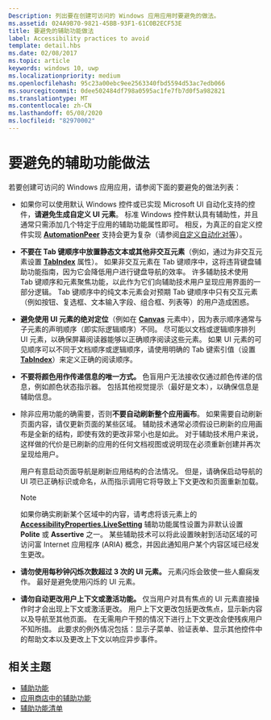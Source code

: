 ```yaml
---
Description: 列出要在创建可访问的 Windows 应用应用时要避免的做法。
ms.assetid: 024A9B70-9821-45BB-93F1-61C0B2ECF53E
title: 要避免的辅助功能做法
label: Accessibility practices to avoid
template: detail.hbs
ms.date: 02/08/2017
ms.topic: article
keywords: windows 10, uwp
ms.localizationpriority: medium
ms.openlocfilehash: 95c23a00ebc9ee2563340fbd5594d53ac7edb066
ms.sourcegitcommit: 0dee502484df798a0595ac1fe7fb7d0f5a982821
ms.translationtype: MT
ms.contentlocale: zh-CN
ms.lasthandoff: 05/08/2020
ms.locfileid: "82970002"
---
```

# <a name="accessibility-practices-to-avoid"></a>要避免的辅助功能做法

若要创建可访问的 Windows 应用应用，请参阅下面的要避免的做法列表： 

* 如果你可以使用默认 Windows 控件或已实现 Microsoft UI 自动化支持的控件，**请避免生成自定义 UI 元素**。 标准 Windows 控件默认具有辅助性，并且通常只需添加几个特定于应用的辅助功能属性即可。 相反，为真正的自定义控件实现 [**AutomationPeer**](https://docs.microsoft.com/uwp/api/Windows.UI.Xaml.Automation.Peers.AutomationPeer) 支持会更为复杂（请参阅[自定义自动化对等](custom-automation-peers.md)）。
* **不要在 Tab 键顺序中放置静态文本或其他非交互元素**（例如，通过为非交互元素设置 [**TabIndex**](https://docs.microsoft.com/uwp/api/windows.ui.xaml.controls.control.tabindex) 属性）。 如果非交互元素在 Tab 键顺序中，这将违背键盘辅助功能指南，因为它会降低用户进行键盘导航的效率。 许多辅助技术使用 Tab 键顺序和元素聚焦功能，以此作为它们向辅助技术用户呈现应用界面的一部分逻辑。 Tab 键顺序中的纯文本元素会对预期 Tab 键顺序中只有交互元素（例如按钮、复选框、文本输入字段、组合框、列表等）的用户造成困惑。
* **避免使用 UI 元素的绝对定位**（例如在 [**Canvas**](https://docs.microsoft.com/uwp/api/Windows.UI.Xaml.Controls.Canvas) 元素中），因为表示顺序通常与子元素的声明顺序（即实际逻辑顺序）不同。 尽可能以文档或逻辑顺序排列 UI 元素，以确保屏幕阅读器能够以正确顺序阅读这些元素。 如果 UI 元素的可见顺序可以不同于文档顺序或逻辑顺序，请使用明确的 Tab 键索引值（设置 [**TabIndex**](https://docs.microsoft.com/uwp/api/windows.ui.xaml.controls.control.tabindex)）来定义正确的阅读顺序。
* **不要将颜色用作传递信息的唯一方式。** 色盲用户无法接收仅通过颜色传递的信息，例如颜色状态指示器。 包括其他视觉提示（最好是文本），以确保信息是辅助信息。
* 除非应用功能的确需要，否则**不要自动刷新整个应用画布**。 如果需要自动刷新页面内容，请仅更新页面的某些区域。 辅助技术通常必须假设已刷新的应用画布是全新的结构，即使有效的更改非常小也是如此。 对于辅助技术用户来说，这样做的代价是已刷新的应用的任何文档视图或说明现在必须重新创建并再次呈现给用户。
  
  用户有意启动页面导航是刷新应用结构的合法情况。 但是，请确保启动导航的 UI 项已正确标识或命名，从而指示调用它将导致上下文更改和页面重新加载。

  > [!NOTE]
  > 如果你确实刷新某个区域中的内容，请考虑将该元素上的 [**AccessibilityProperties.LiveSetting**](https://docs.microsoft.com/uwp/api/windows.ui.xaml.automation.automationproperties.livesettingproperty) 辅助功能属性设置为非默认设置 **Polite** 或 **Assertive** 之一。 某些辅助技术可以将此设置映射到活动区域的可访问富 Internet 应用程序 (ARIA) 概念，并因此通知用户某个内容区域已经发生更改。

* **请勿使用每秒钟闪烁次数超过 3 次的 UI 元素。** 元素闪烁会致使一些人癫痫发作。 最好是避免使用闪烁的 UI 元素。
* **请勿自动更改用户上下文或激活功能。** 仅当用户对具有焦点的 UI 元素直接操作时才会出现上下文或激活更改。 用户上下文更改包括更改焦点，显示新内容以及导航至其他页面。 在无需用户干预的情况下进行上下文更改会使残疾用户不知所措。 此要求的例外情况包括：显示子菜单、验证表单、显示其他控件中的帮助文本以及更改上下文以响应异步事件。

<span id="related_topics"/>

## <a name="related-topics"></a>相关主题  
* [辅助功能](accessibility.md)
* [应用商店中的辅助功能](accessibility-in-the-store.md)
* [辅助功能清单](accessibility-checklist.md)
